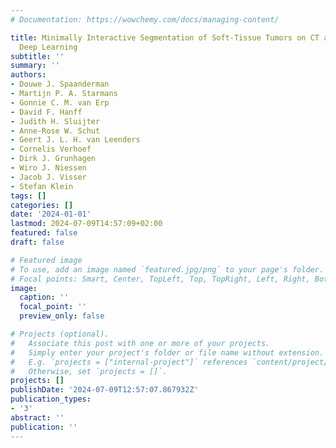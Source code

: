 ```yaml
---
# Documentation: https://wowchemy.com/docs/managing-content/

title: Minimally Interactive Segmentation of Soft-Tissue Tumors on CT and MRI using
  Deep Learning
subtitle: ''
summary: ''
authors:
- Douwe J. Spaanderman
- Martijn P. A. Starmans
- Gonnie C. M. van Erp
- David F. Hanff
- Judith H. Sluijter
- Anne-Rose W. Schut
- Geert J. L. H. van Leenders
- Cornelis Verhoef
- Dirk J. Grunhagen
- Wiro J. Niessen
- Jacob J. Visser
- Stefan Klein
tags: []
categories: []
date: '2024-01-01'
lastmod: 2024-07-09T14:57:09+02:00
featured: false
draft: false

# Featured image
# To use, add an image named `featured.jpg/png` to your page's folder.
# Focal points: Smart, Center, TopLeft, Top, TopRight, Left, Right, BottomLeft, Bottom, BottomRight.
image:
  caption: ''
  focal_point: ''
  preview_only: false

# Projects (optional).
#   Associate this post with one or more of your projects.
#   Simply enter your project's folder or file name without extension.
#   E.g. `projects = ["internal-project"]` references `content/project/deep-learning/index.md`.
#   Otherwise, set `projects = []`.
projects: []
publishDate: '2024-07-09T12:57:07.867932Z'
publication_types:
- '3'
abstract: ''
publication: ''
---
```

